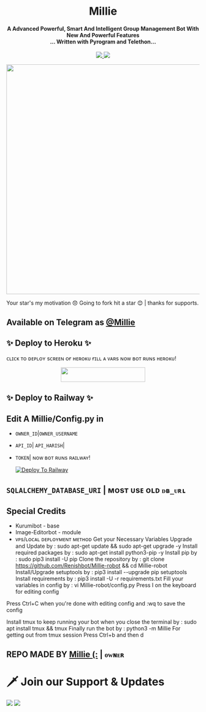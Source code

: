 <h1 align="center"><b>Millie</b></h1>

<h4 align="center">A Advanced Powerful, Smart And Intelligent Group Management Bot With New And Powerful Features <br> ... Written with Pyrogram and Telethon...</h4>
<p align='center'>
  <a href="https://www.python.org/" alt="made-with-python"> <img src="https://img.shields.io/badge/Made%20with-Python-1f425f.svg?style=flat-square&logo=python&color=blue" /> </a>
  <a href="https://github.com/W2HGalaxy-OP/SuzieRoBot/graphs/commit-activity" alt="Maintenance"> <img src="https://img.shields.io/badge/Maintained%3F-yes-green.svg?style=flat-square" /> </a>
</p>

<p align="center"><a href="https://t.me/Millie"><img src="https://renish.rplayrenishamer.workers.dev/0:/Millie/Millie_10.jpeg" width="600"></a></p>



Your star's my motivation 😞 Going to fork hit a star 😊 | thanks for supports.

## Available on Telegram as [@Millie](https://t.me/Millie_power_robot)

## ✨ Deploy to Heroku ✨

ᴄʟɪᴄᴋ ᴛᴏ ᴅᴇᴘʟᴏʏ sᴄʀᴇᴇɴ ᴏғ ʜᴇʀᴏᴋᴜ ғɪʟʟ ᴀ ᴠᴀʀs ɴᴏᴡ ʙᴏᴛ ʀᴜɴs ʜᴇʀᴏᴋᴜ!
<p align="center"><a href="https://renish.rplayrenishamer.workers.dev/0:/Millie/Millie_10.jpeg"> <img src="https://img.shields.io/badge/Deploy%20To%20Heroku-black?style=for-the-badge&logo=heroku" width="220" height="38.45"/></a></p>

## ✨ Deploy to Railway ✨

## Edit A Millie/Config.py in
- `OWNER_ID`|`OWNER_USERNAME`
- `API_ID`| `API_HARISH`|
- `TOKEN`| ɴᴏᴡ ʙᴏᴛ ʀᴜɴs ʀᴀɪʟᴡᴀʏ!

   [![Deploy To Railway](https://railway.app/button.svg)](https://renish.rplayrenishamer.workers.dev/0:/Millie/Millie_10.jpeg)


## `SQLALCHEMY_DATABASE_URI` | ᴍᴏsᴛ ᴜsᴇ ᴏʟᴅ `ᴅʙ_ᴜʀʟ`


## Special Credits
- Kurumibot - base
- Image-Editorbot - module
- ᴠᴘs/ʟᴏᴄᴀʟ ᴅᴇᴘʟᴏʏᴍᴇɴᴛ ᴍᴇᴛʜᴏᴅ
Get your Necessary Variables
Upgrade and Update by : sudo apt-get update && sudo apt-get upgrade -y
Install required packages by : sudo apt-get install python3-pip -y
Install pip by : sudo pip3 install -U pip
Clone the repository by : git clone https://github.com/Renishbot/Millie-robot && cd Millie-robot
Install/Upgrade setuptools by : pip3 install --upgrade pip setuptools
Install requirements by : pip3 install -U -r requirements.txt
Fill your variables in config by : vi Millie-robot/config.py
Press I on the keyboard for editing config

Press Ctrl+C when you're done with editing config and :wq to save the config

Install tmux to keep running your bot when you close the terminal by : sudo apt install tmux && tmux
Finally run the bot by : python3 -m Millie
For getting out from tmux session
Press Ctrl+b and then d

## REPO MADE BY [Millie (:](https://renish.rplayrenishamer.workers.dev/0:/Millie/Millie_10.jpeg) | `ᴏᴡɴᴇʀ`


# 🗡️ Join our Support & Updates
<a href="https://renish.rplayrenishamer.workers.dev/0:/Millie/Millie_10.jpeg"><img src="https://img.shields.io/badge/Support 🎉-Telegram%20Group-blue.svg?logo=telegram"></a>
<a href="https://renish.rplayrenishamer.workers.dev/0:/Millie/Millie_10.jpeg"><img src="https://img.shields.io/badge/Updates 💥-Telegram%20Group-blue.svg?logo=telegram"></a>
